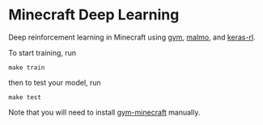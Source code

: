# Minecraft Deep Learning

Deep reinforcement learning in Minecraft using [gym](https://github.com/openai/gym), [malmo](https://github.com/Microsoft/malmo), and [keras-rl](https://github.com/matthiasplappert/keras-rl).

To start training, run
```
make train
```
then to test your model, run
```
make test
```

Note that you will need to install [gym-minecraft](https://github.com/tambetm/gym-minecraft) manually.
